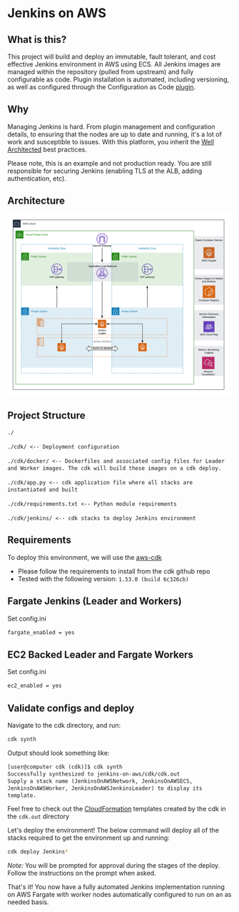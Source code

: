 # Jenkins on AWS

## What is this?
This project will build and deploy an immutable, fault tolerant, and cost effective Jenkins environment in AWS using ECS. All Jenkins images are managed within the repository (pulled from upstream) and fully configurable as code. Plugin installation is automated, including versioning, as well as configured through the Configuration as Code [plugin](https://jenkins.io/projects/jcasc/).

## Why
Managing Jenkins is hard. From plugin management and configuration details, to ensuring that the nodes are up to date and running, it's a lot of work and susceptible to issues. With this platform, you inherit the [Well Architected](https://aws.amazon.com/architecture/well-architected/) best practices. 

Please note, this is an example and not production ready. You are still responsible for securing Jenkins (enabling TLS at the ALB, adding authentication, etc).

## Architecture

![ArchDiagram](./arch.png)

## Project Structure

```
./

./cdk/ <-- Deployment configuration

./cdk/docker/ <-- Dockerfiles and associated config files for Leader and Worker images. The cdk will build these images on a cdk deploy.

./cdk/app.py <-- cdk application file where all stacks are instantiated and built

./cdk/requirements.txt <-- Python module requirements

./cdk/jenkins/ <-- cdk stacks to deploy Jenkins environment
```


## Requirements

To deploy this environment, we will use the [aws-cdk](https://github.com/aws/aws-cdk)
- Please follow the requirements to install from the cdk github repo
- Tested with the following version: `1.53.0 (build 6c326cb)`

## Fargate Jenkins (Leader and Workers)

Set config.ini
```bash
fargate_enabled = yes
```

## EC2 Backed Leader and Fargate Workers
Set config.ini
```bash
ec2_enabled = yes
```

## Validate configs and deploy

Navigate to the cdk directory, and run:

```bash 
cdk synth
```

Output should look something like:

```console
[user@computer cdk (cdk)]$ cdk synth
Successfully synthesized to jenkins-on-aws/cdk/cdk.out
Supply a stack name (JenkinsOnAWSNetwork, JenkinsOnAWSECS, JenkinsOnAWSWorker, JenkinsOnAWSJenkinsLeader) to display its template.
```

Feel free to check out the [CloudFormation](https://aws.amazon.com/cloudformation/) templates created by the cdk in the `cdk.out` directory

Let's deploy the environment! The below command will deploy all of the stacks required to get the environment up and running:

```bash
cdk deploy Jenkins*
```

_Note:_ You will be prompted for approval during the stages of the deploy. Follow the instructions on the prompt when asked.


That's it! You now have a fully automated Jenkins implementation running on AWS Fargate with worker nodes automatically configured to run on an as needed basis.


